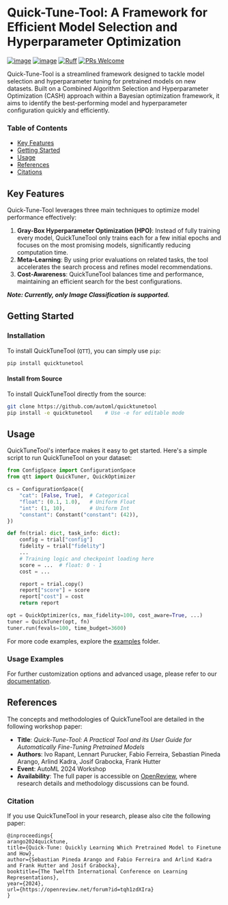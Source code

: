 # Quick-Tune-Tool: A Framework for Efficient Model Selection and Hyperparameter Optimization

[![image](https://img.shields.io/pypi/l/quicktunetool.svg)](https://pypi.python.org/pypi/quicktunetool)
[![image](https://img.shields.io/pypi/pyversions/quikctunetool.svg)](https://pypi.python.org/pypi/quicktunetool)
[![Ruff](https://img.shields.io/endpoint?url=https://raw.githubusercontent.com/astral-sh/ruff/main/assets/badge/v2.json)](https://github.com/astral-sh/ruff)
[![PRs Welcome](https://img.shields.io/badge/PRs-welcome-brightgreen.svg)](CONTRIBUTING.md)

Quick-Tune-Tool is a streamlined framework designed to tackle model selection and hyperparameter tuning for pretrained models on new datasets. Built on a Combined Algorithm Selection and Hyperparameter Optimization (CASH) approach within a Bayesian optimization framework, it aims to identify the best-performing model and hyperparameter configuration quickly and efficiently.

### Table of Contents
- [Key Features](#key-features)
- [Getting Started](#getting-started)
- [Usage](#usage)
- [References](#references)
- [Citations](#citations)

## Key Features
Quick-Tune-Tool leverages three main techniques to optimize model performance effectively:
1. **Gray-Box Hyperparameter Optimization (HPO)**: Instead of fully training every model, QuickTuneTool only trains each for a few initial epochs and focuses on the most promising models, significantly reducing computation time.
2. **Meta-Learning**: By using prior evaluations on related tasks, the tool accelerates the search process and refines model recommendations.
3. **Cost-Awareness**: QuickTuneTool balances time and performance, maintaining an efficient search for the best configurations.

***Note: Currently, only Image Classification is supported.***

## Getting Started

### Installation

To install QuickTuneTool (`QTT`), you can simply use `pip`:

```bash
pip install quicktunetool
```

#### Install from Source
To install QuickTuneTool directly from the source:

```bash
git clone https://github.com/automl/quicktunetool
pip install -e quicktunetool    # Use -e for editable mode
```

## Usage
QuickTuneTool's interface makes it easy to get started. Here's a simple script to run QuickTuneTool on your dataset:

```python
from ConfigSpace import ConfigurationSpace
from qtt import QuickTuner, QuickOptimizer

cs = ConfigurationSpace({
    "cat": [False, True],  # Categorical
    "float": (0.1, 1.0),   # Uniform Float
    "int": (1, 10),        # Uniform Int
    "constant": Constant("constant": (42)),
})

def fn(trial: dict, task_info: dict):
    config = trial["config"]
    fidelity = trial["fidelity"]
    ...
    # Training logic and checkpoint loading here
    score = ...  # float: 0 - 1
    cost = ...

    report = trial.copy()
    report["score"] = score
    report["cost"] = cost
    return report

opt = QuickOptimizer(cs, max_fidelity=100, cost_aware=True, ...)
tuner = QuickTuner(opt, fn)
tuner.run(fevals=100, time_budget=3600)
```

For more code examples, explore the [examples](examples) folder.

### Usage Examples
For further customization options and advanced usage, please refer to our [documentation](docs).

## References

The concepts and methodologies of QuickTuneTool are detailed in the following workshop paper:

- **Title**: *Quick-Tune-Tool: A Practical Tool and its User Guide for Automatically Fine-Tuning Pretrained Models*  
- **Authors**: Ivo Rapant, Lennart Purucker, Fabio Ferreira, Sebastian Pineda Arango, Arlind Kadra, Josif Grabocka, Frank Hutter  
- **Event**: AutoML 2024 Workshop  
- **Availability**: The full paper is accessible on [OpenReview](https://openreview.net/forum?id=d0Hapti3Uc), where research details and methodology discussions can be found.

### Citation
If you use QuickTuneTool in your research, please also cite the following paper:

```
@inproceedings{
arango2024quicktune,
title={Quick-Tune: Quickly Learning Which Pretrained Model to Finetune and How},
author={Sebastian Pineda Arango and Fabio Ferreira and Arlind Kadra and Frank Hutter and Josif Grabocka},
booktitle={The Twelfth International Conference on Learning Representations},
year={2024},
url={https://openreview.net/forum?id=tqh1zdXIra}
}
```

